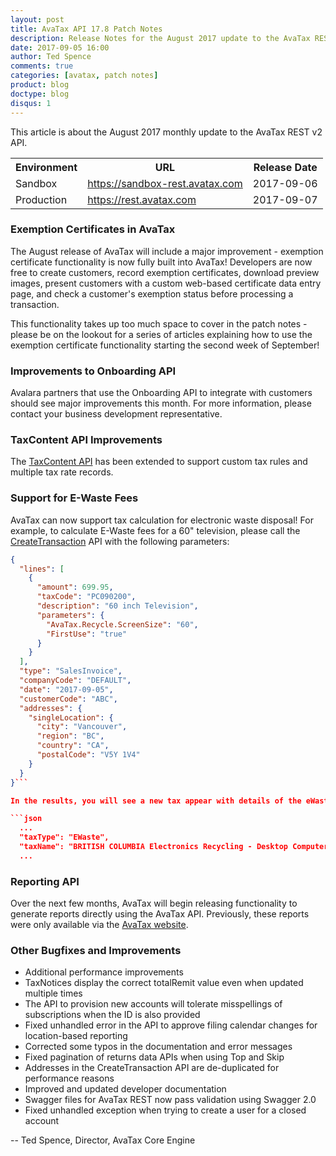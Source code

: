 ```yaml
---
layout: post
title: AvaTax API 17.8 Patch Notes
description: Release Notes for the August 2017 update to the AvaTax REST v2 API
date: 2017-09-05 16:00
author: Ted Spence
comments: true
categories: [avatax, patch notes]
product: blog
doctype: blog
disqus: 1
---
```


This article is about the August 2017 monthly update to the AvaTax REST v2 API.

<div class="mobile-table">
    <table class="styled-table">
        <tr>
            <th>Environment</th>
            <th>URL</th>
            <th>Release Date</th>
        </tr>
        <tr>
            <td>Sandbox</td>
            <td><a href="https://sandbox-rest.avatax.com">https://sandbox-rest.avatax.com</a></td>
            <td>2017-09-06</td>
        </tr>
        <tr>
            <td>Production</td>
            <td><a href="https://rest.avatax.com">https://rest.avatax.com</a></td>
            <td>2017-09-07</td>
        </tr>
    </table>
</div>

<h3>Exemption Certificates in AvaTax</h3>

The August release of AvaTax will include a major improvement - exemption certificate functionality is now fully built into AvaTax!  Developers are now free to create customers, record exemption certificates, download preview images, present customers with a custom web-based certificate data entry page, and check a customer's exemption status before processing a transaction.  

This functionality takes up too much space to cover in the patch notes - please be on the lookout for a series of articles explaining how to use the exemption certificate functionality starting the second week of September!

<h3>Improvements to Onboarding API</h3>

Avalara partners that use the Onboarding API to integrate with customers should see major improvements this month.  For more information, please contact your business development representative.

<h3>TaxContent API Improvements</h3>

The <a href="/api-reference/avatax/rest/v2/methods/TaxContent/">TaxContent API</a> has been extended to support custom tax rules and multiple tax rate records.

<h3>Support for E-Waste Fees</h3>

AvaTax can now support tax calculation for electronic waste disposal!  For example, to calculate E-Waste fees for a 60" television, please call the <a href="/api-reference/avatax/rest/v2/methods/Transactions/CreateTransaction/">CreateTransaction</a> API with the following parameters:

```json
{
  "lines": [
    {
      "amount": 699.95,
      "taxCode": "PC090200",
      "description": "60 inch Television",
      "parameters": {
        "AvaTax.Recycle.ScreenSize": "60",
        "FirstUse": "true"
      }
    }
  ],
  "type": "SalesInvoice",
  "companyCode": "DEFAULT",
  "date": "2017-09-05",
  "customerCode": "ABC",
  "addresses": {
    "singleLocation": {
      "city": "Vancouver",
      "region": "BC",
      "country": "CA",
      "postalCode": "V5Y 1V4"
    }
  }
}```

In the results, you will see a new tax appear with details of the eWaste fee: 

```json
  ...
  "taxType": "EWaste",
  "taxName": "BRITISH COLUMBIA Electronics Recycling - Desktop Computers",
  ...
```

<h3>Reporting API</h3>

Over the next few months, AvaTax will begin releasing functionality to generate reports directly using the AvaTax API.  Previously, these reports were only available via the <a href="https://admin-avatax.avalara.net">AvaTax website</a>.

<h3>Other Bugfixes and Improvements</h3>

<ul class="normal">
    <li>Additional performance improvements</li>
    <li>TaxNotices display the correct totalRemit value even when updated multiple times</li>
    <li>The API to provision new accounts will tolerate misspellings of subscriptions when the ID is also provided</li>
    <li>Fixed unhandled error in the API to approve filing calendar changes for location-based reporting</li>
    <li>Corrected some typos in the documentation and error messages</li>
    <li>Fixed pagination of returns data APIs when using Top and Skip</li>
    <li>Addresses in the CreateTransaction API are de-duplicated for performance reasons</li>
    <li>Improved and updated developer documentation</li>
    <li>Swagger files for AvaTax REST now pass validation using Swagger 2.0</li>
    <li>Fixed unhandled exception when trying to create a user for a closed account</li>
</ul>

-- Ted Spence, Director, AvaTax Core Engine
